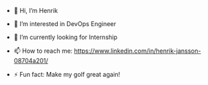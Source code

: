 - 👋 Hi, I’m Henrik
- 👀 I’m interested in DevOps Engineer
- 🌱 I’m currently looking for Internship
- 📫 How to reach me: https://www.linkedin.com/in/henrik-jansson-08704a201/

- ⚡ Fun fact: Make my golf great again!

